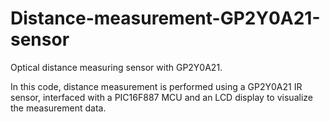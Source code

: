# Distance-measurement-GP2Y0A21-sensor

Optical distance measuring sensor with GP2Y0A21.

 In this code, distance measurement is performed using a GP2Y0A21 IR sensor, interfaced with a PIC16F887 MCU and an LCD display to visualize the measurement data.
